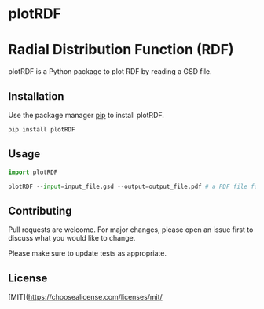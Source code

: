 # plotRDF

# Radial Distribution Function (RDF)

plotRDF is a Python package to plot RDF by reading a GSD file.

## Installation

Use the package manager [pip](https://pip.pypa.io/en/stable/) to install plotRDF.

```bash
pip install plotRDF
```

## Usage

```python
import plotRDF

plotRDF --input=input_file.gsd --output=output_file.pdf # a PDF file for RDF
```

## Contributing
Pull requests are welcome. For major changes, please open an issue first to discuss what you would like to change.

Please make sure to update tests as appropriate.

## License
[MIT](https://choosealicense.com/licenses/mit/
